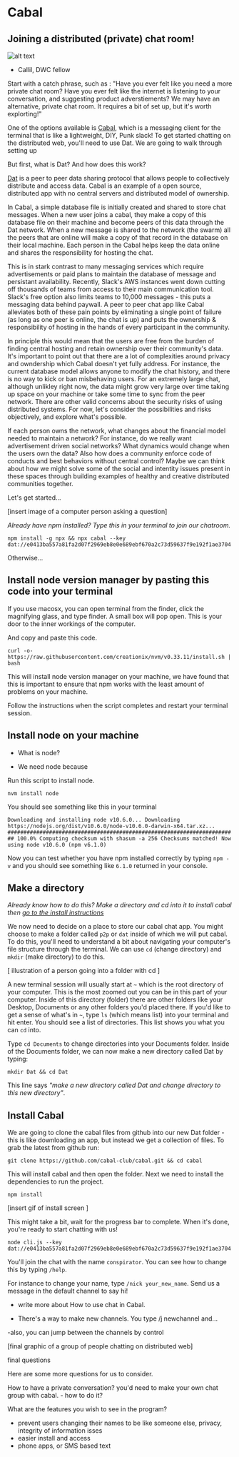 # Cabal
## Joining a distributed (private) chat room!

![alt text](./images/cabal.png "Logo Title Text 1")

- Callil, DWC fellow 

Start with a catch phrase, such as : "Have you ever felt like you need a more private chat room? Have you ever felt like the internet is listening to your conversation, and suggesting product adverstiements? We may have an alternative, private chat room. It requires a bit of set up, but it's worth explorting!"

One of the options available is [Cabal](https://github.com/cabal-club/cabal), which is a messaging client for the terminal that is like a lightweight, DIY, Punk slack! To get started chatting on the distributed web, you'll need to use Dat. We are going to walk through setting up

But first, what is Dat? And how does this work?

[Dat](https://datproject.org/) is a peer to peer data sharing protocol that allows people to collectively distribute and access data. Cabal is an example of a open source, distributed app with no central servers and distributed model of ownership.

In Cabal, a simple database file is initially created and shared to store chat messages. When a new user joins a cabal, they make a copy of this database file on their machine and become peers of this data through the Dat network. When a new message is shared to the network (the swarm) all the peers that are online will make a copy of that record in the database on their local machine. Each person in the Cabal helps keep the data online and shares the responsibility for hosting the chat.

This is in stark contrast to many messaging services which require advertisements or paid plans to maintain the database of message and persistant availability. Recently, Slack's AWS instances went down cutting off thousands of teams from access to their main communication tool. Slack's free option also limits teams to 10,000 messages - this puts a messaging data behind paywall. A peer to peer chat app like Cabal alleviates both of these pain points by eliminating a single point of failure (as long as one peer is online, the chat is up) and puts the ownership & responsibility of hosting in the hands of every participant in the community. 

In principle this would mean that the users are free from the burden of finding central hosting and retain ownership over their community's data. It's important to point out that there are a lot of complexities around privacy and owndership which Cabal doesn't yet fully address. For instance, the current database model allows anyone to modify the chat history, and there is no way to kick or ban misbehaving users. For an extremely large chat, although unlikley right now, the data might grow very large over time taking up space on your machine or take some time to sync from the peer network. There are other valid concerns about the security risks of using distributed systems. For now, let's consider the possibilities and risks objectively, and explore what's possible. 

If each person owns the network, what changes about the financial model needed to maintain a network? For instance, do we really want advertisement driven social networks? What dynamics would change when the users own the data? Also how does a community enforce code of conducts and best behaviors without central control? Maybe we can think about how we might solve some of the social and intentity issues present in these spaces through building examples of healthy and creative distributed communities together.

Let's get started...

[insert image of a computer person asking a question]

_Already have npm installed? Type this in your terminal to join our chatroom._

`npm install -g npx && npx cabal --key dat://e0413ba557a81fa2d07f2969eb8e0e689ebf670a2c73d59637f9e192f1ae3704`

Otherwise...

## Install node version manager by pasting this code into your terminal

If you use macosx, you can open terminal from the finder, click the magnifying glass, and type finder. 
A small box will pop open. This is your door to the inner workings of the computer.  

And copy and paste this code.

```curl -o- https://raw.githubusercontent.com/creationix/nvm/v0.33.11/install.sh | bash```

This will install node version manager on your machine, we have found that this is important to ensure that npm works with the least amount of problems on your machine.

Follow the instructions when the script completes and restart your terminal session.

## Install node on your machine


- What is node? 

- We need node because 


Run this script to install node.

`nvm install node`

You should see something like this in your terminal

`
Downloading and installing node v10.6.0...
Downloading https://nodejs.org/dist/v10.6.0/node-v10.6.0-darwin-x64.tar.xz...
######################################################################## 100.0%
Computing checksum with shasum -a 256
Checksums matched!
Now using node v10.6.0 (npm v6.1.0)
`

Now you can test whether you have npm installed correctly by typing `npm -v` and you should see something like `6.1.0` returned in your console.

## Make a directory

_Already know how to do this? Make a directory and cd into it to install cabal then [go to the install instructions](#4)_

We now need to decide on a place to store our cabal chat app. You might choose to make a folder called `p2p` or `dat` inside of which we will put cabal. To do this, you'll need to understand a bit about navigating your computer's file structure through the terminal. We can use `cd` (change directory) and `mkdir` (make directory) to do this.

[ illustration of a person going into a folder with cd ]

A new terminal session will usually start at `~` which is the root directory of your computer. This is the most zoomed out you can be in this part of your computer. Inside of this directory (folder) there are other folders like your Desktop, Documents or any other folders you'd placed there. If you'd like to get a sense of what's in `~`, type `ls` (which means list) into your terminal and hit enter. You should see a list of directories. This list shows you what you can `cd` into. 

Type `cd Documents` to change directories into your Documents folder. Inside of the Documents folder, we can now make a new directory called Dat by typing:

`mkdir Dat && cd Dat`

This line says _"make a new directory called Dat and change directory to this new directory"_. 

## Install Cabal <a name="4"></a>

We are going to clone the cabal files from github into our new Dat folder - this is like downloading an app, but instead we get a collection of files. To grab the latest from github run:

`git clone https://github.com/cabal-club/cabal.git && cd cabal`

This will install cabal and then open the folder. Next we need to install the dependencies to run the project.

`npm install`

[insert gif of install screen ]

This might take a bit, wait for the progress bar to complete. When it's done, you're ready to start chatting with us!


`node cli.js --key dat://e0413ba557a81fa2d07f2969eb8e0e689ebf670a2c73d59637f9e192f1ae3704`

You'll join the chat with the name `conspirator`. You can see how to change this by typing `/help`.

For instance to change your name, type `/nick your_new_name`. Send us a message in the default channel to say hi!

- write more about How to use chat in Cabal.

- There's a way to make new channels. You type /j newchannel and...

-also, you can jump between the channels by control 

[final graphic of a group of people chatting on distributed web]

final questions

Here are some more questions for us to consider.

How to have a private conversation? you'd need to make your own chat group with cabal. - how to do it? 

What are the features you wish to see in the program? 

- prevent users changing their names to be like someone else, privacy, integrity of information isses
- easier install and access
- phone apps, or SMS based text 


